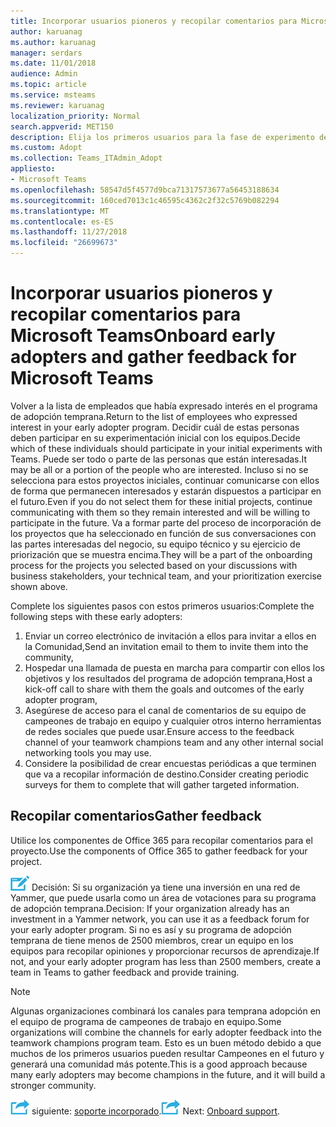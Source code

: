 ```yaml
---
title: Incorporar usuarios pioneros y recopilar comentarios para Microsoft Teams
author: karuanag
ms.author: karuanag
manager: serdars
ms.date: 11/01/2018
audience: Admin
ms.topic: article
ms.service: msteams
ms.reviewer: karuanag
localization_priority: Normal
search.appverid: MET150
description: Elija los primeros usuarios para la fase de experimento de la adopción de los equipos y, a continuación, recopilar comentarios para el proyecto.
ms.custom: Adopt
ms.collection: Teams_ITAdmin_Adopt
appliesto:
- Microsoft Teams
ms.openlocfilehash: 58547d5f4577d9bca71317573677a56453188634
ms.sourcegitcommit: 160ced7013c1c46595c4362c2f32c5769b082294
ms.translationtype: MT
ms.contentlocale: es-ES
ms.lasthandoff: 11/27/2018
ms.locfileid: "26699673"
---
```

# <a name="onboard-early-adopters-and-gather-feedback-for-microsoft-teams"></a><span data-ttu-id="686ec-103">Incorporar usuarios pioneros y recopilar comentarios para Microsoft Teams</span><span class="sxs-lookup"><span data-stu-id="686ec-103">Onboard early adopters and gather feedback for Microsoft Teams</span></span>

<span data-ttu-id="686ec-104">Volver a la lista de empleados que había expresado interés en el programa de adopción temprana.</span><span class="sxs-lookup"><span data-stu-id="686ec-104">Return to the list of employees who expressed interest in your early adopter program.</span></span> <span data-ttu-id="686ec-105">Decidir cuál de estas personas deben participar en su experimentación inicial con los equipos.</span><span class="sxs-lookup"><span data-stu-id="686ec-105">Decide which of these individuals should participate in your initial experiments with Teams.</span></span> <span data-ttu-id="686ec-106">Puede ser todo o parte de las personas que están interesadas.</span><span class="sxs-lookup"><span data-stu-id="686ec-106">It may be all or a portion of the people who are interested.</span></span> <span data-ttu-id="686ec-107">Incluso si no se selecciona para estos proyectos iniciales, continuar comunicarse con ellos de forma que permanecen interesados y estarán dispuestos a participar en el futuro.</span><span class="sxs-lookup"><span data-stu-id="686ec-107">Even if you do not select them for these initial projects, continue communicating with them so they remain interested and will be willing to participate in the future.</span></span> <span data-ttu-id="686ec-108">Va a formar parte del proceso de incorporación de los proyectos que ha seleccionado en función de sus conversaciones con las partes interesadas del negocio, su equipo técnico y su ejercicio de priorización que se muestra encima.</span><span class="sxs-lookup"><span data-stu-id="686ec-108">They will be a part of the onboarding process for the projects you selected based on your discussions with business stakeholders, your technical team, and your prioritization exercise shown above.</span></span> 

<span data-ttu-id="686ec-109">Complete los siguientes pasos con estos primeros usuarios:</span><span class="sxs-lookup"><span data-stu-id="686ec-109">Complete the following steps with these early adopters:</span></span>

1. <span data-ttu-id="686ec-110">Enviar un correo electrónico de invitación a ellos para invitar a ellos en la Comunidad,</span><span class="sxs-lookup"><span data-stu-id="686ec-110">Send an invitation email to them to invite them into the community,</span></span>
2. <span data-ttu-id="686ec-111">Hospedar una llamada de puesta en marcha para compartir con ellos los objetivos y los resultados del programa de adopción temprana,</span><span class="sxs-lookup"><span data-stu-id="686ec-111">Host a kick-off call to share with them the goals and outcomes of the early adopter program,</span></span>
3. <span data-ttu-id="686ec-112">Asegúrese de acceso para el canal de comentarios de su equipo de campeones de trabajo en equipo y cualquier otros interno herramientas de redes sociales que puede usar.</span><span class="sxs-lookup"><span data-stu-id="686ec-112">Ensure access to the feedback channel of your teamwork champions team and any other internal social networking tools you may use.</span></span> 
4. <span data-ttu-id="686ec-113">Considere la posibilidad de crear encuestas periódicas a que terminen que va a recopilar información de destino.</span><span class="sxs-lookup"><span data-stu-id="686ec-113">Consider creating periodic surveys for them to complete that will gather targeted information.</span></span>

## <a name="gather-feedback"></a><span data-ttu-id="686ec-114">Recopilar comentarios</span><span class="sxs-lookup"><span data-stu-id="686ec-114">Gather feedback</span></span>

<span data-ttu-id="686ec-115">Utilice los componentes de Office 365 para recopilar comentarios para el proyecto.</span><span class="sxs-lookup"><span data-stu-id="686ec-115">Use the components of Office 365 to gather feedback for your project.</span></span>
  
![Icono de Punto de decisión.](media/teams-adoption-decision-icon.png) <span data-ttu-id="686ec-117">Decisión: Si su organización ya tiene una inversión en una red de Yammer, que puede usarla como un área de votaciones para su programa de adopción temprana.</span><span class="sxs-lookup"><span data-stu-id="686ec-117">Decision: If your organization already has an investment in a Yammer network, you can use it as a feedback forum for your early adopter program.</span></span> <span data-ttu-id="686ec-118">Si no es así y su programa de adopción temprana de tiene menos de 2500 miembros, crear un equipo en los equipos para recopilar opiniones y proporcionar recursos de aprendizaje.</span><span class="sxs-lookup"><span data-stu-id="686ec-118">If not, and your early adopter program has less than 2500 members, create a team in Teams to gather feedback and provide training.</span></span>
  
> [!Note]
> <span data-ttu-id="686ec-119">Algunas organizaciones combinará los canales para temprana adopción en el equipo de programa de campeones de trabajo en equipo.</span><span class="sxs-lookup"><span data-stu-id="686ec-119">Some organizations will combine the channels for early adopter feedback into the teamwork champions program team.</span></span> <span data-ttu-id="686ec-120">Esto es un buen método debido a que muchos de los primeros usuarios pueden resultar Campeones en el futuro y generará una comunidad más potente.</span><span class="sxs-lookup"><span data-stu-id="686ec-120">This is a good approach because many early adopters may become champions in the future, and it will build a stronger community.</span></span> 


<span data-ttu-id="686ec-121">![Icono de pasos siguiente](media/teams-adoption-next-icon.png) siguiente: [soporte incorporado](teams-adoption-onboard-support.md).</span><span class="sxs-lookup"><span data-stu-id="686ec-121">![Next Steps icon](media/teams-adoption-next-icon.png) Next: [Onboard support](teams-adoption-onboard-support.md).</span></span>